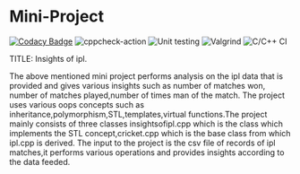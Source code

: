 
# Mini-Project



[![Codacy Badge](https://app.codacy.com/project/badge/Grade/19abb7283f394b7dbd585d2f278c9ab0)](https://www.codacy.com/gh/99002548/Mini-Project/dashboard?utm_source=github.com&amp;utm_medium=referral&amp;utm_content=99002548/Mini-Project&amp;utm_campaign=Badge_Grade)
![cppcheck-action](https://github.com/99002548/Mini-Project/workflows/cppcheck-action/badge.svg)
![Unit testing](https://github.com/99002548/Mini-Project/workflows/Unit%20testing/badge.svg)
![Valgrind](https://github.com/99002548/Mini-Project/workflows/Valgrind/badge.svg)
![C/C++ CI](https://github.com/99002548/Mini-Project/workflows/C/C++%20CI/badge.svg)


TITLE: Insights of ipl.


The above mentioned mini project performs analysis on the ipl data that is provided and gives various insights such as number of matches won, number of matches played,number of times man of the match. The project uses various oops concepts such as inheritance,polymorphism,STL,templates,virtual functions.The project mainly consists of three classes insightsofipl.cpp which is the class which implements the STL concept,cricket.cpp which is the base class from which ipl.cpp is derived.
The input to the project is the csv file of records of ipl matches,it performs various operations and provides insights according to the data feeded.


